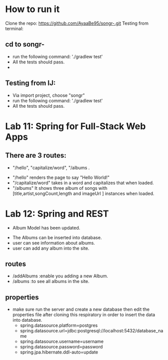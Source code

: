 # How to run it

Clone the repo: https://github.com/AyaaBe95/songr-.git
Testing from terminal:

## cd to songr-
- run the following command: './gradlew test'
- All the tests should pass.
- 
## Testing from IJ:

- Via import project, choose "songr"
- run the following command: './gradlew test'
- All the tests should pass.

# Lab 11: Spring for Full-Stack Web Apps 

## There are 3 routes: 
*  "/hello", "capitalize/word", "/albums .
- "/hello" renders the page to say "Hello World!"
- "/capitalize/word" takes in a word and capitalizes that when loaded.
- "/albums" It shows three album of songs with [title,artist,songCount,length and imageUrl ] instances when loaded.


# Lab 12: Spring and REST 

 * Album Model has been updated.
  - The Albums can be inserted into database.
  - user can see information about albums.
  - user can add any album into the site.
## routes
 * /addAlbums :enable you adding a new Album.
 * /albums :to see all albums in the site.

## properties
 * make sure run the server and create a new database then edit the properties file after cloning this respiratory in order to insert the data into database. 
   - spring.datasource.platform=postgres
   - spring.datasource.url=jdbc:postgresql://localhost:5432/database_name
   - spring.datasource.username=username
   - spring.datasource.password=password
   - spring.jpa.hibernate.ddl-auto=update
